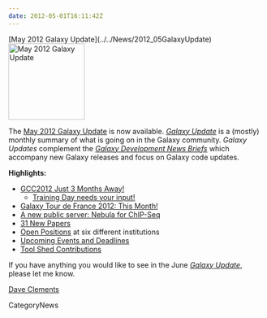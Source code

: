 ```yaml
---
date: 2012-05-01T16:11:42Z
---
```

<div class='newsItemHeader'>[May 2012 Galaxy Update](../../News/2012_05GalaxyUpdate)</div>

<div class='right'><a href='/GalaxyUpdates/2012_05'><img src='/Images/Logos/GalaxyUpdate200.png' alt='May 2012 Galaxy Update' width=150 /></a></div>

The [May 2012 Galaxy Update](/GalaxyUpdates/2012_05) is now available.  *[Galaxy Update](/GalaxyUpdates)* is a (mostly) monthly summary of what is going on in the Galaxy community.  *Galaxy Updates* complement the *[Galaxy Development News Briefs](../../DevNewsBriefs)* which accompany new Galaxy releases and focus on Galaxy code updates.

**Highlights:**

* [GCC2012 Just 3 Months Away!](/GalaxyUpdates/2012_05#gcc2012-just-3-months-away)
  * [Training Day needs your input!](/GalaxyUpdates/2012_05#training-day-we-need-your-help)
* [Galaxy Tour de France 2012: This Month!](/GalaxyUpdates/2012_05#galaxy-tour-de-france-2012)
* [A new public server: Nebula for ChIP-Seq](/GalaxyUpdates/2012_05#new-public-server-nebula) 
* [31 New Papers](/GalaxyUpdates/2012_05#new-papers)
* [Open Positions](/GalaxyUpdates/2012_05#whos-hiring) at six different institutions
* [Upcoming Events and Deadlines](/GalaxyUpdates/2012_05#upcoming-events-and-deadlines)
* [Tool Shed Contributions](/GalaxyUpdates/2012_05#tool-shed-contributions)
 
If you have anything you would like to see in the June *[Galaxy Update](../../GalaxyUpdates)*, please let me know.

[Dave Clements](../../DaveClements)


CategoryNews
